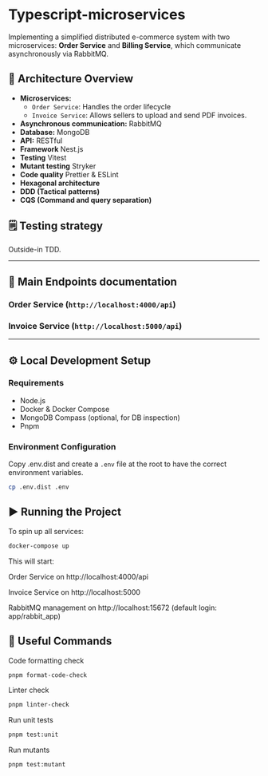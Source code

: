 # Typescript-microservices

Implementing a simplified distributed e-commerce system with two microservices: **Order Service** and **Billing Service**, which communicate asynchronously via RabbitMQ.

## 🧩 Architecture Overview

- **Microservices:**
    - `Order Service`: Handles the order lifecycle
    - `Invoice Service`: Allows sellers to upload and send PDF invoices.
- **Asynchronous communication:** RabbitMQ
- **Database:** MongoDB
- **API:** RESTful
- **Framework** Nest.js
- **Testing** Vitest
- **Mutant testing** Stryker
- **Code quality** Prettier & ESLint 
- **Hexagonal architecture**
- **DDD (Tactical patterns)**
- **CQS (Command and query separation)**

## 🗒️ Testing strategy

Outside-in TDD.

---

## 🚀 Main Endpoints documentation

### Order Service (`http://localhost:4000/api`)

### Invoice Service (`http://localhost:5000/api`)

---

## ⚙️ Local Development Setup

### Requirements
- Node.js
- Docker & Docker Compose
- MongoDB Compass (optional, for DB inspection)
- Pnpm

### Environment Configuration

Copy .env.dist and create a `.env` file at the root to have the correct environment variables.

```bash
cp .env.dist .env
```

## ▶️ Running the Project

To spin up all services:

```bash
docker-compose up
```

This will start:

Order Service on http://localhost:4000/api

Invoice Service on http://localhost:5000

RabbitMQ management on http://localhost:15672 (default login: app/rabbit_app)

## 🧪 Useful Commands

Code formatting check

```bash
pnpm format-code-check
```

Linter check

```bash
pnpm linter-check
```

Run unit tests
```bash
pnpm test:unit
```

Run mutants
```bash
pnpm test:mutant
```
